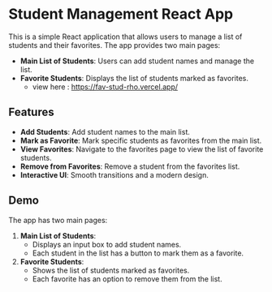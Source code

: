 # Student Management React App

This is a simple React application that allows users to manage a list of students and their favorites. The app provides two main pages:
- **Main List of Students**: Users can add student names and manage the list.
- **Favorite Students**: Displays the list of students marked as favorites.
  - view here : https://fav-stud-rho.vercel.app/

## Features

- **Add Students**: Add student names to the main list.
- **Mark as Favorite**: Mark specific students as favorites from the main list.
- **View Favorites**: Navigate to the favorites page to view the list of favorite students.
- **Remove from Favorites**: Remove a student from the favorites list.
- **Interactive UI**: Smooth transitions and a modern design.

## Demo

The app has two main pages:
1. **Main List of Students**:
   - Displays an input box to add student names.
   - Each student in the list has a button to mark them as a favorite.
2. **Favorite Students**:
   - Shows the list of students marked as favorites.
   - Each favorite has an option to remove them from the list.


